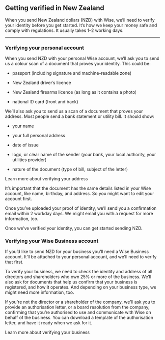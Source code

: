 ## Getting verified in New Zealand  
When you send New Zealand dollars (NZD) with Wise, we’ll need to verify your identity before you get started. It’s how we keep your money safe and comply with regulations. It usually takes 1–2 working days.

* * *

### Verifying your personal account

When you send NZD with your personal Wise account, we’ll ask you to send us a colour scan of a document that proves your identity. This could be:

  * passport (including signature and machine-readable zone)

  * New Zealand driver’s licence

  * New Zealand firearms licence (as long as it contains a photo)

  * national ID card (front and back)




We’ll also ask you to send us a scan of a document that proves your address. Most people send a bank statement or utility bill. It should show:

  * your name

  * your full personal address

  * date of issue

  * logo, or clear name of the sender (your bank, your local authority, your utilities provider)

  * nature of the document (type of bill, subject of the letter)




Learn more about verifying your address

It’s important that the document has the same details listed in your Wise account, like name, birthday, and address. So you might want to edit your account first.

Once you’ve uploaded your proof of identity, we’ll send you a confirmation email within 2 workday days. We might email you with a request for more information, too.

Once we’ve verified your identity, you can get started sending NZD.

### Verifying your Wise Business account

If you’d like to send NZD for your business you’ll need a Wise Business account. It’ll be attached to your personal account, and we’ll need to verify that first.

To verify your business, we need to check the identity and address of all directors and shareholders who own 25% or more of the business. We’ll also ask for documents that help us confirm that your business is registered, and how it operates. And depending on your business type, we might need more information, too. 

If you're not the director or a shareholder of the company, we'll ask you to provide an authorisation letter, or a board resolution from the company, confirming that you’re authorised to use and communicate with Wise on behalf of the business. You can download a template of the authorisation letter, and have it ready when we ask for it. 

Learn more about verifying your business